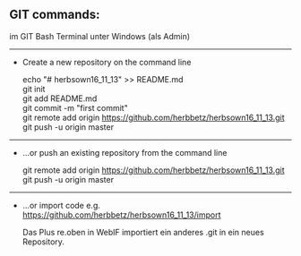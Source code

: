## GIT commands:
im GIT Bash Terminal unter Windows (als Admin)

------------------------------------------------
+ Create a new repository on the command line

  echo "# herbsown16_11_13" >> README.md  
  git init   
  git add README.md  
  git commit -m "first commit"   
  git remote add origin https://github.com/herbbetz/herbsown16_11_13.git   
  git push -u origin master 
  
------------------------------------------------
+ ...or push an existing repository from the command line

  git remote add origin https://github.com/herbbetz/herbsown16_11_13.git 
  git push -u origin master 
------------------------------------------------
+ ...or import code 
  e.g. https://github.com/herbbetz/herbsown16_11_13/import

  Das Plus re.oben in WebIF importiert ein anderes .git in ein neues Repository.
